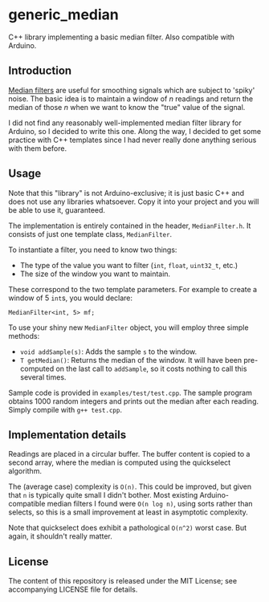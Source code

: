 # generic_median
C++ library implementing a basic median filter. Also compatible with Arduino.

## Introduction

[Median filters](https://en.wikipedia.org/wiki/Median_filter) are useful for smoothing signals which are subject to 'spiky' noise. The basic idea is to maintain a window of *n* readings and return the median of those *n* when we want to know the "true" value of the signal.

I did not find any reasonably well-implemented median filter library for Arduino, so I decided to write this one. Along the way, I decided to get some practice with C++ templates since I had never really done anything serious with them before.

## Usage

Note that this "library" is not Arduino-exclusive; it is just basic C++ and does not use any libraries whatsoever. Copy it into your project and you will be able to use it, guaranteed.

The implementation is entirely contained in the header, `MedianFilter.h`. It consists of just one template class, `MedianFilter`.

To instantiate a filter, you need to know two things:

- The type of the value you want to filter (`int`, `float`, `uint32_t`, etc.)
- The size of the window you want to maintain.

These correspond to the two template parameters. For example to create a window of 5 `int`s, you would declare:

    MedianFilter<int, 5> mf;

To use your shiny new `MedianFilter` object, you will employ three simple methods:

- `void addSample(s)`: Adds the sample `s` to the window.
- `T getMedian()`: Returns the median of the window. It will have been pre-computed on the last call to `addSample`, so it costs nothing to call this several times.

Sample code is provided in `examples/test/test.cpp`. The sample program obtains 1000 random integers and prints out the median after each reading. Simply compile with `g++ test.cpp`.

## Implementation details

Readings are placed in a circular buffer. The buffer content is copied to a second array, where the median is computed using the quickselect algorithm.

The (average case) complexity is `O(n)`. This could be improved, but given that `n` is typically quite small I didn't bother. Most existing Arduino-compatible median filters I found were `O(n log n)`, using sorts rather than selects, so this is a small improvement at least in asymptotic complexity.

Note that quickselect does exhibit a pathological `O(n^2)` worst case. But again, it shouldn't really matter.

## License

The content of this repository is released under the MIT License; see accompanying LICENSE file for details.